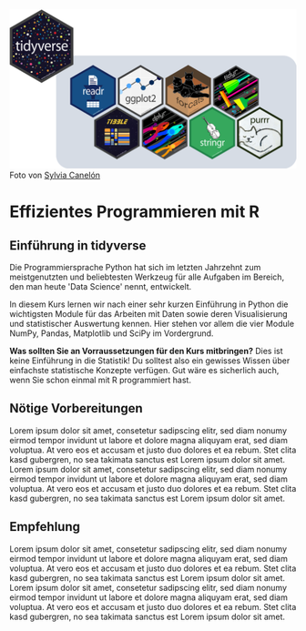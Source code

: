 ![Kurs Logo](tidyverse_packages.png)
Foto von [Sylvia Canelón](https://github.com/spcanelon/tour-of-the-tidyverse)

# Effizientes Programmieren mit R
## Einführung in tidyverse

Die Programmiersprache Python hat sich im letzten Jahrzehnt zum meistgenutzten und beliebtesten Werkzeug für alle Aufgaben im Bereich, den man heute 'Data Science' nennt, entwickelt.

In diesem Kurs lernen wir nach einer sehr kurzen Einführung in Python die wichtigsten Module für das Arbeiten mit Daten sowie deren Visualisierung und statistischer Auswertung kennen. Hier stehen vor allem die vier Module NumPy, Pandas, Matplotlib und SciPy im Vordergrund.

**Was sollten Sie an Vorraussetzungen für den Kurs mitbringen?**
Dies ist keine Einführung in die Statistik! Du solltest also ein gewisses Wissen über einfachste statistische Konzepte verfügen. Gut wäre es sicherlich auch, wenn Sie schon einmal mit R programmiert hast.

## Nötige Vorbereitungen

Lorem ipsum dolor sit amet, consetetur sadipscing elitr, sed diam nonumy eirmod tempor invidunt ut labore et dolore magna aliquyam erat, sed diam voluptua. At vero eos et accusam et justo duo dolores et ea rebum. Stet clita kasd gubergren, no sea takimata sanctus est Lorem ipsum dolor sit amet. Lorem ipsum dolor sit amet, consetetur sadipscing elitr, sed diam nonumy eirmod tempor invidunt ut labore et dolore magna aliquyam erat, sed diam voluptua. At vero eos et accusam et justo duo dolores et ea rebum. Stet clita kasd gubergren, no sea takimata sanctus est Lorem ipsum dolor sit amet.

## Empfehlung

Lorem ipsum dolor sit amet, consetetur sadipscing elitr, sed diam nonumy eirmod tempor invidunt ut labore et dolore magna aliquyam erat, sed diam voluptua. At vero eos et accusam et justo duo dolores et ea rebum. Stet clita kasd gubergren, no sea takimata sanctus est Lorem ipsum dolor sit amet. Lorem ipsum dolor sit amet, consetetur sadipscing elitr, sed diam nonumy eirmod tempor invidunt ut labore et dolore magna aliquyam erat, sed diam voluptua. At vero eos et accusam et justo duo dolores et ea rebum. Stet clita kasd gubergren, no sea takimata sanctus est Lorem ipsum dolor sit amet.